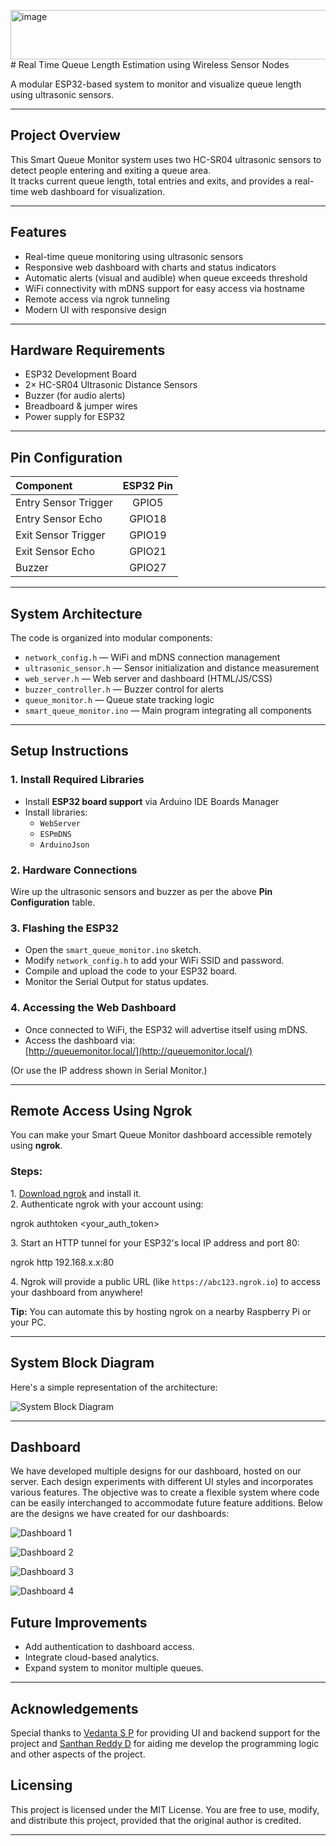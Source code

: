 <img width="931" height="79" alt="image" src="https://github.com/user-attachments/assets/21a5d9e4-00e6-4763-aa60-f655fa13b39d" /># Real Time Queue Length Estimation using Wireless Sensor Nodes

A modular ESP32-based system to monitor and visualize queue length using ultrasonic sensors.

---

## Project Overview

This Smart Queue Monitor system uses two HC-SR04 ultrasonic sensors to detect people entering and exiting a queue area.  
It tracks current queue length, total entries and exits, and provides a real-time web dashboard for visualization.

---

## Features

- Real-time queue monitoring using ultrasonic sensors  
- Responsive web dashboard with charts and status indicators  
- Automatic alerts (visual and audible) when queue exceeds threshold  
- WiFi connectivity with mDNS support for easy access via hostname  
- Remote access via ngrok tunneling  
- Modern UI with responsive design

---

## Hardware Requirements

- ESP32 Development Board  
- 2× HC-SR04 Ultrasonic Distance Sensors  
- Buzzer (for audio alerts)  
- Breadboard & jumper wires  
- Power supply for ESP32

---

## Pin Configuration

| Component               | ESP32 Pin |
|:-------------------------|:---------:|
| Entry Sensor Trigger     | GPIO5     |
| Entry Sensor Echo        | GPIO18    |
| Exit Sensor Trigger      | GPIO19    |
| Exit Sensor Echo         | GPIO21    |
| Buzzer                   | GPIO27    |

---

## System Architecture

The code is organized into modular components:

- `network_config.h` — WiFi and mDNS connection management  
- `ultrasonic_sensor.h` — Sensor initialization and distance measurement  
- `web_server.h` — Web server and dashboard (HTML/JS/CSS)  
- `buzzer_controller.h` — Buzzer control for alerts  
- `queue_monitor.h` — Queue state tracking logic  
- `smart_queue_monitor.ino` — Main program integrating all components

---

## Setup Instructions

### 1. Install Required Libraries

- Install **ESP32 board support** via Arduino IDE Boards Manager  
- Install libraries:  
  - `WebServer`  
  - `ESPmDNS`  
  - `ArduinoJson`

### 2. Hardware Connections

Wire up the ultrasonic sensors and buzzer as per the above **Pin Configuration** table.

### 3. Flashing the ESP32

- Open the `smart_queue_monitor.ino` sketch.  
- Modify `network_config.h` to add your WiFi SSID and password.  
- Compile and upload the code to your ESP32 board.  
- Monitor the Serial Output for status updates.

### 4. Accessing the Web Dashboard

- Once connected to WiFi, the ESP32 will advertise itself using mDNS.  
- Access the dashboard via:  
[http://queuemonitor.local/](http://queuemonitor.local/)

(Or use the IP address shown in Serial Monitor.)

---

## Remote Access Using Ngrok

You can make your Smart Queue Monitor dashboard accessible remotely using **ngrok**.

### Steps:

1\. [Download ngrok](https://ngrok.com/download) and install it.\
2\. Authenticate ngrok with your account using:

ngrok authtoken <your_auth_token>

3\. Start an HTTP tunnel for your ESP32's local IP address and port 80:

ngrok http 192.168.x.x:80

4\. Ngrok will provide a public URL (like `https://abc123.ngrok.io`) to access your dashboard from anywhere!

**Tip:** You can automate this by hosting ngrok on a nearby Raspberry Pi or your PC.

---

## System Block Diagram

Here's a simple representation of the architecture:

![System Block Diagram](./block_diagram.png)

---
## Dashboard

We have developed multiple designs for our dashboard, hosted on our server. Each design experiments with different UI styles and incorporates various features. The objective was to create a flexible system where code can be easily interchanged to accommodate future feature additions. Below are the designs we have created for our dashboards:

![Dashboard 1](./Dashboard_1.jpg)

![Dashboard 2](./Dashboard_2.jpg)

![Dashboard 3](./Dashboard_3.jpg)

![Dashboard 4](./Dashboard_4.jpg)

## Future Improvements

- Add authentication to dashboard access.
- Integrate cloud-based analytics.
- Expand system to monitor multiple queues.

---

## Acknowledgements

Special thanks to [Vedanta S P](https://github.com/unworld11) for providing UI and backend support for the project and [Santhan Reddy D](https://github.com/santhan010904) for aiding me develop the programming logic and other aspects of the project.

## Licensing

This project is licensed under the MIT License.
You are free to use, modify, and distribute this project, provided that the original author is credited.

---
